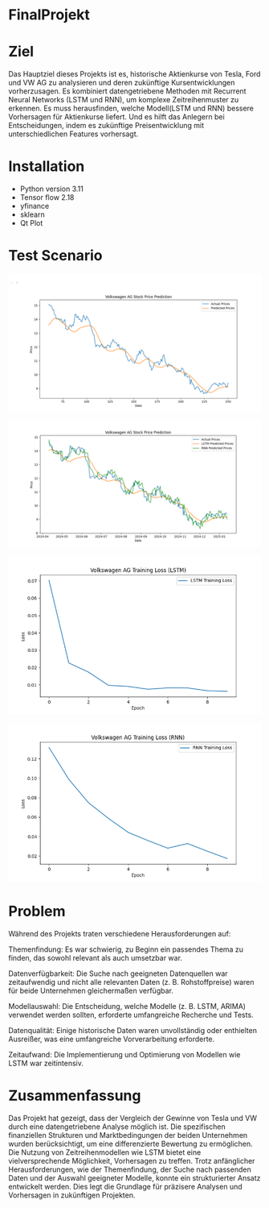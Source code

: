 # FinalProjekt

# Ziel

Das Hauptziel dieses Projekts ist es, historische Aktienkurse von Tesla, Ford und VW AG zu analysieren und deren zukünftige Kursentwicklungen vorherzusagen. Es kombiniert datengetriebene Methoden mit Recurrent Neural Networks (LSTM und RNN), um komplexe Zeitreihenmuster zu erkennen. Es muss herausfinden, welche Modell(LSTM und RNN) bessere Vorhersagen für Aktienkurse liefert. Und es hilft das Anlegern bei Entscheidungen, indem es zukünftige Preisentwicklung mit unterschiedlichen Features vorhersagt. 

# Installation

* Python version 3.11  
* Tensor flow 2.18
* yfinance
* sklearn
* Qt Plot

# Test Scenario

![plot](./image/vw_close_price.png)

![plot](./image/Figure_2.png)

![plot](./image/Figure_1.png)

![plot](./image/Figure_3.png)

# Problem

Während des Projekts traten verschiedene Herausforderungen auf:

Themenfindung: Es war schwierig, zu Beginn ein passendes Thema zu finden, das sowohl relevant als auch umsetzbar war.

Datenverfügbarkeit: Die Suche nach geeigneten Datenquellen war zeitaufwendig und nicht alle relevanten Daten (z. B. Rohstoffpreise) waren für beide Unternehmen gleichermaßen verfügbar.

Modellauswahl: Die Entscheidung, welche Modelle (z. B. LSTM, ARIMA) verwendet werden sollten, erforderte umfangreiche Recherche und Tests.

Datenqualität: Einige historische Daten waren unvollständig oder enthielten Ausreißer, was eine umfangreiche Vorverarbeitung erforderte.

Zeitaufwand: Die Implementierung und Optimierung von Modellen wie LSTM war zeitintensiv.

# Zusammenfassung

Das Projekt hat gezeigt, dass der Vergleich der Gewinne von Tesla und VW durch eine datengetriebene Analyse möglich ist. Die spezifischen finanziellen Strukturen und Marktbedingungen der beiden Unternehmen wurden berücksichtigt, um eine differenzierte Bewertung zu ermöglichen. Die Nutzung von Zeitreihenmodellen wie LSTM bietet eine vielversprechende Möglichkeit, Vorhersagen zu treffen. Trotz anfänglicher Herausforderungen, wie der Themenfindung, der Suche nach passenden Daten und der Auswahl geeigneter Modelle, konnte ein strukturierter Ansatz entwickelt werden. Dies legt die Grundlage für präzisere Analysen und Vorhersagen in zukünftigen Projekten.
